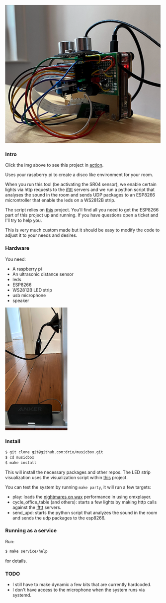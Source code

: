 [![video](imgs/pi.png)](https://vimeo.com/429636671 "See it in action.")

### Intro

Click the img above to see this project in [action](https://vimeo.com/429636671).

Uses your raspberry pi to create a disco like environment for your room.

When you run this tool (be activating the SR04 sensor), we enable certain lights
via http requests to the [ifttt](https://ifttt.com/) servers and we run a python script
that analyses the sound in the room and sends UDP packages to an ESP8266 microntroller
that enable the leds on a WS2812B strip.

The script relies on [this](https://github.com/scottlawsonbc/audio-reactive-led-strip) project.
You'll find all you need to get the ESP8266 part of this project up and running. If you
have questions open a ticket and I'll try to help you.

This is very much custom made but it should be easy to modify the code to adjust it to your
needs and desires.

### Hardware

You need:

- A raspberry pi
- An ultrasonic distance sensor
- leds
- ESP8266
- WS2812B LED strip
- usb microphone
- speaker

![](imgs/micro.png)

### Install

```sh
$ git clone git@github.com:drio/musicbox.git
$ cd musicbox
$ make install
```

This will install the necessary packages and other repos. The LED strip visualization
uses the visualization script within [this](https://github.com/scottlawsonbc/audio-reactive-led-strip) project.

You can test the system by running `make party`, it will run a few targets:

- play: loads the [nightmares on wax](https://www.youtube.com/watch?v=uFkqZBAhJ58) performance in using omxplayer.
- cycle_office_table (and others): starts a few lights by making http calls against the [ifttt](https://ifttt.com) servers.
- send_upd: starts the python script that analyzes the sound in the room and sends the udp packages
  to the esp8266.

### Running as a service

Run:

```sh
$ make service/help
```

for details.

### TODO

- I still have to make dynamic a few bits that are currently hardcoded.
- I don't have access to the microphone when the system runs via systemd.
